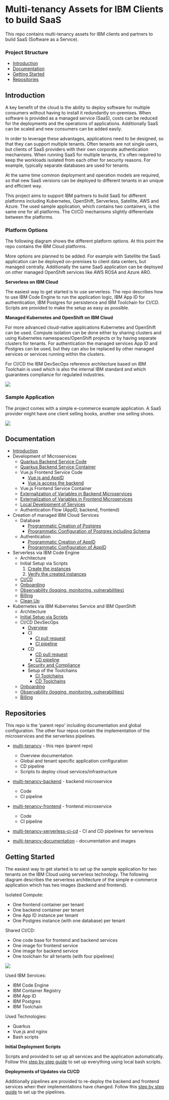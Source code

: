 # Multi-tenancy Assets for IBM Clients to build SaaS

This repo contains multi-tenancy assets for IBM clients and partners to build SaaS (Software as a Service).

### Project Structure

* [Introduction](#introduction)
* [Documentation](#documentation)
* [Getting Started](#getting-started)
* [Repositories](#repositories)

## Introduction

A key benefit of the cloud is the ability to deploy software for multiple consumers without having to install it redundantly on-premises. When software is provided as a managed service (SaaS), costs can be reduced for the deployments and the operations of applications. Additionally SaaS can be scaled and new consumers can be added easily.

In order to leverage these advantages, applications need to be designed, so that they can support multiple tenants. Often tenants are not single users, but clients of SaaS providers with their own corporate authentication mechanisms. When running SaaS for multiple tenants, it's often required to keep the workloads isolated from each other for security reasons. For example, typically separate databases are used for tenants.

At the same time common deployment and operation models are required, so that new SaaS versions can be deployed to different tenants in an unique and efficient way.

This project aims to support IBM partners to build SaaS for different platforms including Kubernetes, OpenShift, Serverless, Satellite, AWS and Azure. The used sample application, which contains two containers, is the same one for all platforms. The CI/CD mechanisms slightly differentiate between the platforms.

### Platform Options

The following diagram shows the different platform options. At this point the repo contains the IBM Cloud platforms.

More options are planned to be added. For example with Satellite the SaaS application can be deployed on-premises to client data centers, but managed centrally. Additionally the same SaaS application can be deployed on other managed OpenShift services like AWS ROSA and Azure ARO.

**Serverless on IBM Cloud**

The easiest way to get started is to use serverless. The repo describes how to use IBM Code Engine to run the application logic, IBM App ID for authentication, IBM Postgres for persistence and IBM Toolchain for CI/CD. Scripts are provided to make the setup as easy as possible.

**Managed Kubernetes and OpenShift on IBM Cloud**

For more advanced cloud-native applications Kubernetes and OpenShift can be used. Compute isolation can be done either by sharing clusters and using Kubernetes namespaces/OpenShift projects or by having separate clusters for tenants. For authentication the managed services App ID and Postgres can be used, but they can also be replaced by other managed services or services running within the clusters.

For CI/CD the IBM DevSecOps reference architecture based on IBM Toolchain is used which is also the internal IBM standard and which guarantees compliance for regulated industries.

<kbd><img src="documentation/SaaS-Options.png" /></kbd>

### Sample Application

The project comes with a simple e-commerce example application. A SaaS provider might have one client selling books, another one selling shoes.

<kbd><img src="documentation/example-app.png" /></kbd>


## Documentation

* [Introduction](#introduction)
* Development of Microservices
    * [Quarkus Backend Service Code](documentation/backend-service-impl.md)
    * [Quarkus Backend Service Container](documentation/backend-service-container.md)
    * Vue.js Frontend Service Code
       * [Vue.js and AppID](documentation/vue-appid-frontend.md)
       * [Vue.js access the backend](documentation/vue-using-access-token-quarkus-endpoint.md)
    * Vue.js Frontend Service Container
    * [Externalization of Variables in Backend Microservices](https://suedbroecker.net/2021/05/31/how-to-use-environment-variables-to-make-a-containerized-quarkus-application-more-flexible/)
    * [Externalization of Variables in Frontend Microservices](https://suedbroecker.net/2021/06/07/use-environment-variables-to-make-a-containerized-vue-js-frontend-application-more-flexible-and-deploy-it-to-code-engine/)
    * [Local Development of Services](documentation/local-development.md)
    * Authentication Flow (AppID, backend, frontend)
* Creation of managed IBM Cloud Services
    * Database
        * [Programmatic Creation of Postgres](documentation/create-postgres.md)
        * [Programmatic Configuration of Postgres including Schema](documentation/create-postgres-schema.md)
    * Authentication
        * [Programmatic Creation of AppID](documentation/create-appid.md)
        * [Programmatic Configuration of AppID](documentation/configure-appid.md)
* Serverless via IBM Code Engine
    * Architecture
    * Initial Setup via Scripts
        1. [Create the instances](https://github.com/IBM/multi-tenancy-documentation/blob/main/documentation/serverless/2-initial_automated_setup_for_serverless/README_initial_setup.md)
        2. [Verify the created instances](https://github.com/IBM/multi-tenancy-documentation/blob/main/documentation/serverless/2-initial_automated_setup_for_serverless/README_onboarding.md) 
    * [CI/CD](documentation/serverless-cicd.md)
    * [Onboarding](documentation/code-engine-onboarding.md)
    * [Observability (logging, monitoring, vulnerabilities)](documentation/observability.md)
    * [Billing](documentation/code-engine-billing.md)
    * [Clean Up](https://github.com/IBM/multi-tenancy-documentation/blob/main/documentation/serverless/2-initial_automated_setup_for_serverless/README_clean_up.md)
* Kubernetes via IBM Kubernetes Service and IBM OpenShift
    * Architecture
    * [Initial Setup via Scripts](https://github.com/IBM/multi-tenancy-documentation/blob/main/documentation/automation/terraform/3-Provisionning%20A%20Kubernetes%20Based%20Infrastructure.md)
    * CI/CD DevSecOps
        * [Overview](documentation/devsecops-overview.md)
        * CI
            * [CI pull request](documentation/ci-pull-request.md)
            * [CI pipeline](documentation/ci-pipeline.md)
        * CD
            * [CD pull request](documentation/cd-pull-request.md)
            * [CD pipeline](documentation/cd-pipeline.md)
        * [Security and Compliance](documentation/security-and-compliance.md)
        * Setup of the Toolchains
            * [CI Toolchains](https://github.com/IBM/multi-tenancy-documentation/blob/main/documentation/k8s/3-ci-cd/README_ci.md)
            * [CD Toolchains](https://github.com/IBM/multi-tenancy-documentation/blob/main/documentation/k8s/3-ci-cd/README_cd.md)
    * [Onboarding](documentation/k8s-onboarding.md)
    * [Observability (logging, monitoring, vulnerabilities)](documentation/observability.md)
    * [Billing](documentation/k8s-billing.md)

## Repositories

This repo is the 'parent repo' including documentation and global configuration. The other four repos contain the implementation of the microservices and the serverless pipelines.

* [multi-tenancy](https://github.com/IBM/multi-tenancy) - this repo (parent repo)
    * Overview documentation
    * Global and tenant specific application configuration
    * CD pipeline
    * Scripts to deploy cloud services/infrastructure

* [multi-tenancy-backend](https://github.com/IBM/multi-tenancy-backend) - backend microservice
    * Code
    * CI pipeline

* [multi-tenancy-frontend](https://github.com/IBM/multi-tenancy-frontend) - frontend microservice   
    * Code
    * CI pipeline

* [multi-tenancy-serverless-ci-cd](https://github.com/IBM/multi-tenancy-serverless-ci-cd) - CI and CD pipelines for serverless

* [multi-tenancy-documentation](https://github.com/IBM/multi-tenancy-documentation) - documentation and images


## Getting Started

The easiest way to get started is to set up the sample application for two tenants on the IBM Cloud using serverless technology. The following diagram describes the serverless architecture of the simple e-commerce application which has two images (backend and frontend).

Isolated Compute:
* One frontend container per tenant
* One backend container per tenant
* One App ID instance per tenant
* One Postgres instance (with one database) per tenant

Shared CI/CD:
* One code base for frontend and backend services
* One image for frontend service
* One image for backend service
* One toolchain for all tenants (with four pipelines)

<kbd><img src="documentation/diagrams/multi-tenant-app-architecture.png" /></kbd>

Used IBM Services:
* IBM Code Engine
* IBM Container Registry
* IBM App ID
* IBM Postgres
* IBM Toolchain

Used Technologies:
* Quarkus
* Vue.js and nginx
* Bash scripts

**Initial Deployment Scripts**

Scripts and provided to set up all services and the application automatically. Follow this [step by step guide](documentation/getting-started.md) to set up everything using local bash scripts.

**Deployments of Updates via CI/CD**

Additionally pipelines are provided to re-deploy the backend and frontend services when their implementations have changed. Follow this [step by step guide](documentation/serverless-cicd.md) to set up the pipelines.

